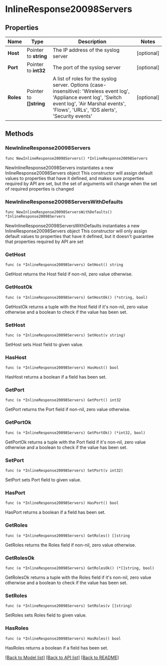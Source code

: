 # InlineResponse20098Servers

## Properties

Name | Type | Description | Notes
------------ | ------------- | ------------- | -------------
**Host** | Pointer to **string** | The IP address of the syslog server | [optional] 
**Port** | Pointer to **int32** | The port of the syslog server | [optional] 
**Roles** | Pointer to **[]string** | A list of roles for the syslog server. Options (case-insensitive): &#39;Wireless event log&#39;, &#39;Appliance event log&#39;, &#39;Switch event log&#39;, &#39;Air Marshal events&#39;, &#39;Flows&#39;, &#39;URLs&#39;, &#39;IDS alerts&#39;, &#39;Security events&#39; | [optional] 

## Methods

### NewInlineResponse20098Servers

`func NewInlineResponse20098Servers() *InlineResponse20098Servers`

NewInlineResponse20098Servers instantiates a new InlineResponse20098Servers object
This constructor will assign default values to properties that have it defined,
and makes sure properties required by API are set, but the set of arguments
will change when the set of required properties is changed

### NewInlineResponse20098ServersWithDefaults

`func NewInlineResponse20098ServersWithDefaults() *InlineResponse20098Servers`

NewInlineResponse20098ServersWithDefaults instantiates a new InlineResponse20098Servers object
This constructor will only assign default values to properties that have it defined,
but it doesn't guarantee that properties required by API are set

### GetHost

`func (o *InlineResponse20098Servers) GetHost() string`

GetHost returns the Host field if non-nil, zero value otherwise.

### GetHostOk

`func (o *InlineResponse20098Servers) GetHostOk() (*string, bool)`

GetHostOk returns a tuple with the Host field if it's non-nil, zero value otherwise
and a boolean to check if the value has been set.

### SetHost

`func (o *InlineResponse20098Servers) SetHost(v string)`

SetHost sets Host field to given value.

### HasHost

`func (o *InlineResponse20098Servers) HasHost() bool`

HasHost returns a boolean if a field has been set.

### GetPort

`func (o *InlineResponse20098Servers) GetPort() int32`

GetPort returns the Port field if non-nil, zero value otherwise.

### GetPortOk

`func (o *InlineResponse20098Servers) GetPortOk() (*int32, bool)`

GetPortOk returns a tuple with the Port field if it's non-nil, zero value otherwise
and a boolean to check if the value has been set.

### SetPort

`func (o *InlineResponse20098Servers) SetPort(v int32)`

SetPort sets Port field to given value.

### HasPort

`func (o *InlineResponse20098Servers) HasPort() bool`

HasPort returns a boolean if a field has been set.

### GetRoles

`func (o *InlineResponse20098Servers) GetRoles() []string`

GetRoles returns the Roles field if non-nil, zero value otherwise.

### GetRolesOk

`func (o *InlineResponse20098Servers) GetRolesOk() (*[]string, bool)`

GetRolesOk returns a tuple with the Roles field if it's non-nil, zero value otherwise
and a boolean to check if the value has been set.

### SetRoles

`func (o *InlineResponse20098Servers) SetRoles(v []string)`

SetRoles sets Roles field to given value.

### HasRoles

`func (o *InlineResponse20098Servers) HasRoles() bool`

HasRoles returns a boolean if a field has been set.


[[Back to Model list]](../README.md#documentation-for-models) [[Back to API list]](../README.md#documentation-for-api-endpoints) [[Back to README]](../README.md)


